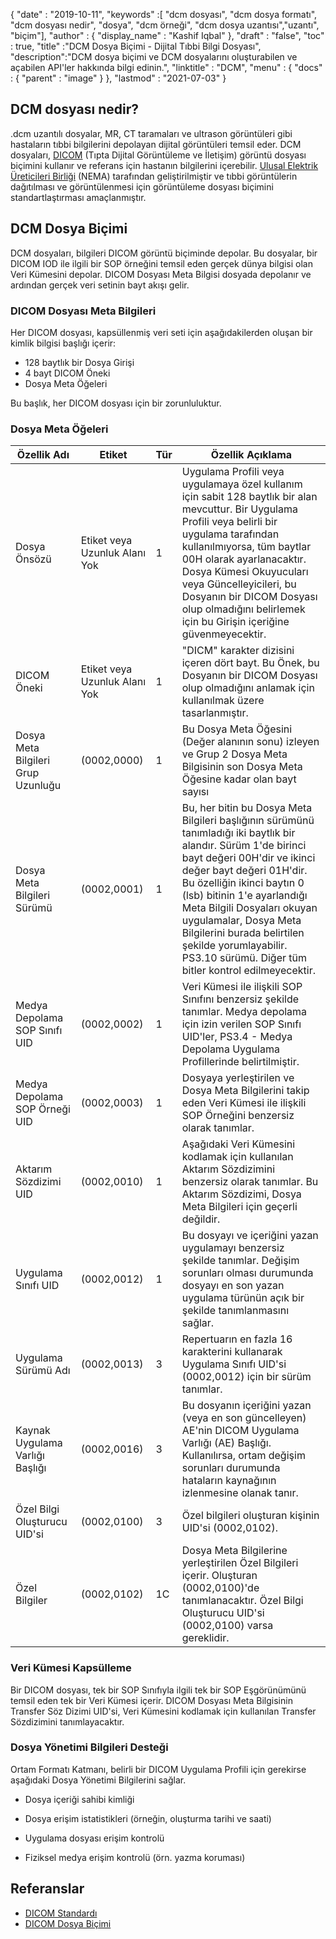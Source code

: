 {
  "date" : "2019-10-11",
  "keywords" :[ "dcm dosyası", "dcm dosya formatı", "dcm dosyası nedir", "dosya", "dcm örneği", "dcm dosya uzantısı","uzantı", "biçim"],
  "author" : {
    "display_name" : "Kashif Iqbal"
},
  "draft" : "false",
  "toc" : true,
  "title" :"DCM Dosya Biçimi - Dijital Tıbbi Bilgi Dosyası",
  "description":"DCM dosya biçimi ve DCM dosyalarını oluşturabilen ve açabilen API'ler hakkında bilgi edinin.",
  "linktitle" : "DCM",
  "menu" : {
    "docs" : {
      "parent" : "image"
}
},
  "lastmod" : "2021-07-03"
}

## DCM dosyası nedir?

.dcm uzantılı dosyalar, MR, CT taramaları ve ultrason görüntüleri gibi hastaların tıbbi bilgilerini depolayan dijital görüntüleri temsil eder. DCM dosyaları, [DICOM](/tr/image/dicom/) (Tıpta Dijital Görüntüleme ve İletişim) görüntü dosyası biçimini kullanır ve referans için hastanın bilgilerini içerebilir. [Ulusal Elektrik Üreticileri Birliği](https://en.wikipedia.org/wiki/National_Electrical_Manufacturers_Association) (NEMA) tarafından geliştirilmiştir ve tıbbi görüntülerin dağıtılması ve görüntülenmesi için görüntüleme dosyası biçimini standartlaştırması amaçlanmıştır.

## DCM Dosya Biçimi

DCM dosyaları, bilgileri DICOM görüntü biçiminde depolar. Bu dosyalar, bir DICOM IOD ile ilgili bir SOP örneğini temsil eden gerçek dünya bilgisi olan Veri Kümesini depolar. DICOM Dosyası Meta Bilgisi dosyada depolanır ve ardından gerçek veri setinin bayt akışı gelir.

### DICOM Dosyası Meta Bilgileri ##

Her DICOM dosyası, kapsüllenmiş veri seti için aşağıdakilerden oluşan bir kimlik bilgisi başlığı içerir:
* 128 baytlık bir Dosya Girişi
* 4 bayt DICOM Öneki
* Dosya Meta Öğeleri

Bu başlık, her DICOM dosyası için bir zorunluluktur.

### Dosya Meta Öğeleri ###
|Özellik Adı|Etiket|Tür| Özellik Açıklama
---|---|---|---|
|Dosya Önsözü|Etiket veya Uzunluk Alanı Yok|1|Uygulama Profili veya uygulamaya özel kullanım için sabit 128 baytlık bir alan mevcuttur. Bir Uygulama Profili veya belirli bir uygulama tarafından kullanılmıyorsa, tüm baytlar 00H olarak ayarlanacaktır. Dosya Kümesi Okuyucuları veya Güncelleyicileri, bu Dosyanın bir DICOM Dosyası olup olmadığını belirlemek için bu Girişin içeriğine güvenmeyecektir.
|DICOM Öneki|Etiket veya Uzunluk Alanı Yok|1|"DICM" karakter dizisini içeren dört bayt. Bu Önek, bu Dosyanın bir DICOM Dosyası olup olmadığını anlamak için kullanılmak üzere tasarlanmıştır.
|Dosya Meta Bilgileri Grup Uzunluğu|(0002,0000)|1|Bu Dosya Meta Öğesini (Değer alanının sonu) izleyen ve Grup 2 Dosya Meta Bilgisinin son Dosya Meta Öğesine kadar olan bayt sayısı
|Dosya Meta Bilgileri Sürümü|(0002,0001)|1|Bu, her bitin bu Dosya Meta Bilgileri başlığının sürümünü tanımladığı iki baytlık bir alandır. Sürüm 1'de birinci bayt değeri 00H'dir ve ikinci değer bayt değeri 01H'dir. Bu özelliğin ikinci baytın 0 (lsb) bitinin 1'e ayarlandığı Meta Bilgili Dosyaları okuyan uygulamalar, Dosya Meta Bilgilerini burada belirtilen şekilde yorumlayabilir. PS3.10 sürümü. Diğer tüm bitler kontrol edilmeyecektir.
|Medya Depolama SOP Sınıfı UID|(0002,0002)|1|Veri Kümesi ile ilişkili SOP Sınıfını benzersiz şekilde tanımlar. Medya depolama için izin verilen SOP Sınıfı UID'ler, PS3.4 - Medya Depolama Uygulama Profillerinde belirtilmiştir.
|Medya Depolama SOP Örneği UID|(0002,0003)|1|Dosyaya yerleştirilen ve Dosya Meta Bilgilerini takip eden Veri Kümesi ile ilişkili SOP Örneğini benzersiz olarak tanımlar.
|Aktarım Sözdizimi UID|(0002,0010)|1|Aşağıdaki Veri Kümesini kodlamak için kullanılan Aktarım Sözdizimini benzersiz olarak tanımlar. Bu Aktarım Sözdizimi, Dosya Meta Bilgileri için geçerli değildir.
|Uygulama Sınıfı UID|(0002,0012)|1|Bu dosyayı ve içeriğini yazan uygulamayı benzersiz şekilde tanımlar. Değişim sorunları olması durumunda dosyayı en son yazan uygulama türünün açık bir şekilde tanımlanmasını sağlar.
|Uygulama Sürümü Adı|(0002,0013)|3|Repertuarın en fazla 16 karakterini kullanarak Uygulama Sınıfı UID'si (0002,0012) için bir sürüm tanımlar.
|Kaynak Uygulama Varlığı Başlığı|(0002,0016)|3|Bu dosyanın içeriğini yazan (veya en son güncelleyen) AE'nin DICOM Uygulama Varlığı (AE) Başlığı. Kullanılırsa, ortam değişim sorunları durumunda hataların kaynağının izlenmesine olanak tanır.
|Özel Bilgi Oluşturucu UID'si|(0002,0100)|3|Özel bilgileri oluşturan kişinin UID'si (0002,0102).
|Özel Bilgiler|(0002,0102)|1C|Dosya Meta Bilgilerine yerleştirilen Özel Bilgileri içerir. Oluşturan (0002,0100)'de tanımlanacaktır. Özel Bilgi Oluşturucu UID'si (0002,0100) varsa gereklidir.

### Veri Kümesi Kapsülleme ###

Bir DICOM dosyası, tek bir SOP Sınıfıyla ilgili tek bir SOP Eşgörünümünü temsil eden tek bir Veri Kümesi içerir. DICOM Dosyası Meta Bilgisinin Transfer Söz Dizimi UID'si, Veri Kümesini kodlamak için kullanılan Transfer Sözdizimini tanımlayacaktır.

### Dosya Yönetimi Bilgileri Desteği ###

Ortam Formatı Katmanı, belirli bir DICOM Uygulama Profili için gerekirse aşağıdaki Dosya Yönetimi Bilgilerini sağlar.

* Dosya içeriği sahibi kimliği

* Dosya erişim istatistikleri (örneğin, oluşturma tarihi ve saati)

* Uygulama dosyası erişim kontrolü

* Fiziksel medya erişim kontrolü (örn. yazma koruması)

## Referanslar ##
* [DICOM Standardı](https://www.dicomstandard.org/current/)
* [DICOM Dosya Biçimi](https://dicom.nema.org/dicom/2013/output/chtml/part10/chapter_7.html)

